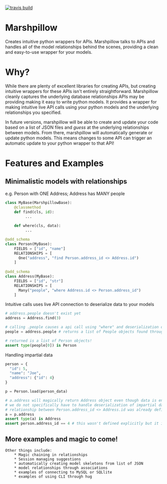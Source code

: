 [![travis build](https://img.shields.io/travis/jvrana/Marshpillow.svg)](https://travis-ci.org/jvrana/Marshpillow)

# Marshpillow

Creates intuitive python wrappers for APIs. Marshpillow talks to APIs and handles all of the model relationships behind the scenes, providing a clean and easy-to-use wrapper for your models.

# Why?

While there are plenty of excellent libraries for creating APIs, but creating intuitive wrappers for these APIs isn't entirely straightforward. Marshpillow cleanly captures the underlying database relationships APIs may be providing making it easy to write python models. It provides a wrapper for making intuitive live API calls using your python models and the underlying relationships you specified.

In future versions, marshpillow will be able to create and update your code based on a list of JSON files and *guess* at the underlying relationships between models. From there, marshpillow will automatically generate or update python models. This means changes to some API can trigger an automatic update to your python wrapper to that API!

# Features and Examples

## Minimalistic models with relationships

e.g. Person with ONE Address; Address has MANY people
```python
class MyBase(MarshpillowBase):
    @classmethod
    def find(cls, id):
         ...
         
    def where(cls, data):
         ...

@add_schema
class Person(MyBase):
    FIELDS = ["id", "name"]
    RELATIONSHIPS = [
      One("address", "find Person.address_id <> Address.id")
    ]
      
@add_schema
class Address(MyBase):
    FIELDS = ["id", "str"]
    RELATIONSHIPS = [
      Many("people", "where Address.id <> Person.address_id")
    ]
```

Intuitive calls uses live API connection to deserialize data to your models

```python
# address.people doesn't exist yet
address = Address.find(3)

# calling .people causes a api call using "where" and deserialization of data
people = address.people # returns a list of People objects found through "where"

# returned is a list of Person objects!
assert type(people[0]) is Person 
```


Handling impartial data

```python
person = {
  "id": 5,
  "name": "Joe",
  "address": {"id": 4}
}

p = Person.load(person_data)

# a.address will magically return Address object even though data is enveloped in a json.
# we do not specifically have to handle deserialization of impartial data since the
# relationship between Person.address_id <> Address.id was already defined.
a = p.address
assert type(a) is Address
assert person.address_id == 4 # this wasn't defined explicitly but it is inferred from "address": {"id": 4}
```

## More examples and magic to come!
    Other things include:
        * Magic chaining in relationships
        * Session managing suggestions
        * automatically creating model skeletons from list of JSON
        * model relationships through associations
        * examples of connecting to MySQL or SQLlite
        * examples of using CLI through hug
        
